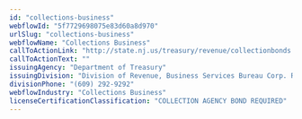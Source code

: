 ```yaml
---
id: "collections-business"
webflowId: "5f7729698075e83d60a8d970"
urlSlug: "collections-business"
webflowName: "Collections Business"
callToActionLink: "http://state.nj.us/treasury/revenue/collectionbonds.pdf"
callToActionText: ""
issuingAgency: "Department of Treasury"
issuingDivision: "Division of Revenue, Business Services Bureau Corp. Records"
divisionPhone: "(609) 292-9292"
webflowIndustry: "Collections Business"
licenseCertificationClassification: "COLLECTION AGENCY BOND REQUIRED"
---
```

